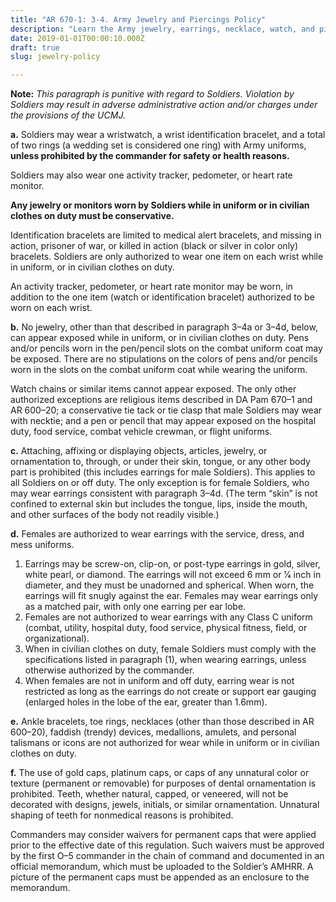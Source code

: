 ```yaml
---
title: "AR 670-1: 3-4. Army Jewelry and Piercings Policy"
description: "Learn the Army jewelry, earrings, necklace, watch, and piercing policy according to AR 670-1 and DA PAM 670-1."
date: 2019-01-01T00:00:10.000Z
draft: true
slug: jewelry-policy

---
```


<strong>Note:</strong> <em>This paragraph is punitive with regard to Soldiers. Violation by Soldiers may result in adverse administrative action and/or charges under the provisions of the UCMJ.</em>

<strong>a.</strong> Soldiers may wear a wristwatch, a wrist identification bracelet, and a total of two rings (a wedding set is considered one ring) with Army uniforms, <strong>unless prohibited by the commander for safety or health reasons.</strong> 

Soldiers may also wear one activity tracker, pedometer, or heart rate monitor. 

<strong>Any jewelry or monitors worn by Soldiers while in uniform or in civilian clothes on duty must be conservative.</strong> 

Identification bracelets are limited to medical alert bracelets, and missing in action, prisoner of war, or killed in action (black or silver in color only) bracelets. Soldiers are only authorized to wear one item on each wrist while in uniform, or in civilian clothes on duty. 

An activity tracker, pedometer, or heart rate monitor may be worn, in addition to the one item (watch or identification bracelet) authorized to be worn on each wrist.

<strong>b.</strong> No jewelry, other than that described in paragraph 3–4a or 3–4d, below, can appear exposed while in uniform, or in civilian clothes on duty. Pens and/or pencils worn in the pen/pencil slots on the combat uniform coat may be exposed. There are no stipulations on the colors of pens and/or pencils worn in the slots on the combat uniform coat while wearing the uniform. 

Watch chains or similar items cannot appear exposed. The only other authorized exceptions are religious items described in DA Pam 670–1 and AR 600–20; a conservative tie tack or tie clasp that male Soldiers may wear with necktie; and a pen or pencil that may appear exposed on the hospital duty, food service, combat vehicle crewman, or flight uniforms.

<strong>c.</strong> Attaching, affixing or displaying objects, articles, jewelry, or ornamentation to, through, or under their skin, tongue, or any other body part is prohibited (this includes earrings for male Soldiers). This applies to all Soldiers on or off duty. The only exception is for female Soldiers, who may wear earrings consistent with paragraph 3–4d. (The term “skin” is not confined to external skin but includes the tongue, lips, inside the mouth, and other surfaces of the body not readily visible.)

<strong>d.</strong> Females are authorized to wear earrings with the service, dress, and mess uniforms.

<ol><li>Earrings may be screw-on, clip-on, or post-type earrings in gold, silver, white pearl, or diamond. The earrings will not exceed 6 mm or 1⁄4 inch in diameter, and they must be unadorned and spherical. When worn, the earrings will fit snugly against the ear. Females may wear earrings only as a matched pair, with only one earring per ear lobe.</li>
<li>Females are not authorized to wear earrings with any Class C uniform (combat, utility, hospital duty, food service, physical fitness, field, or organizational).</li>
<li>When in civilian clothes on duty, female Soldiers must comply with the specifications listed in paragraph (1), when wearing earrings, unless otherwise authorized by the commander.</li>
<li>When females are not in uniform and off duty, earring wear is not restricted as long as the earrings do not create or support ear gauging (enlarged holes in the lobe of the ear, greater than 1.6mm).</li></ol>

<strong>e.</strong> Ankle bracelets, toe rings, necklaces (other than those described in AR 600–20), faddish (trendy) devices, medallions, amulets, and personal talismans or icons are not authorized for wear while in uniform or in civilian clothes on duty.

<strong>f.</strong> The use of gold caps, platinum caps, or caps of any unnatural color or texture (permanent or removable) for purposes of dental ornamentation is prohibited. Teeth, whether natural, capped, or veneered, will not be decorated with designs, jewels, initials, or similar ornamentation. Unnatural shaping of teeth for nonmedical reasons is prohibited.

Commanders may consider waivers for permanent caps that were applied prior to the effective date of this regulation. Such waivers must be approved by the first O–5 commander in the chain of command and documented in an official memorandum, which must be uploaded to the Soldier’s AMHRR. A picture of the permanent caps must be appended as an enclosure to the memorandum.
